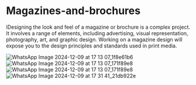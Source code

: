 # Magazines-and-brochures
IDesigning the look and feel of a magazine or brochure is a complex project. It involves a range of elements, including advertising, visual representation, photography, art, and graphic design. Working on a magazine design will expose you to the design principles and standards used in print media. 


![WhatsApp Image 2024-12-09 at 17 13 07_1f8e61b6](https://github.com/user-attachments/assets/c35471d9-ab99-4b0a-9c68-7aac4e18b290)
![WhatsApp Image 2024-12-09 at 17 13 07_171f89e8](https://github.com/user-attachments/assets/d15512e7-b0a0-435f-bd1d-cdd00b9ce7ce)
![WhatsApp Image 2024-12-09 at 17 13 07_171f89e8](https://github.com/user-attachments/assets/d0841beb-ceb6-4192-b643-09a3a0c00587)
![WhatsApp Image 2024-12-09 at 17 31 41_21db922e](https://github.com/user-attachments/assets/9f8421e4-4403-426e-93aa-d743713fbf13)
